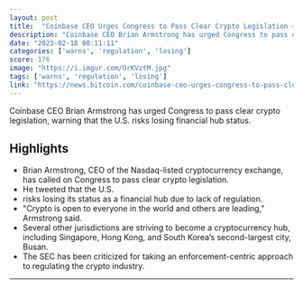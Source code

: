 ```yaml
---
layout: post
title:  "Coinbase CEO Urges Congress to Pass Clear Crypto Legislation — Warns America Risks Losing Financial Hub Status – Regulation Bitcoin News"
description: "Coinbase CEO Brian Armstrong has urged Congress to pass clear crypto legislation, warning that the U.S. risks losing financial hub status."
date: "2023-02-18 08:11:11"
categories: ['warns', 'regulation', 'losing']
score: 176
image: "https://i.imgur.com/OrKVztM.jpg"
tags: ['warns', 'regulation', 'losing']
link: "https://news.bitcoin.com/coinbase-ceo-urges-congress-to-pass-clear-crypto-legislation-warns-america-risks-losing-financial-hub-status/"
---
```


Coinbase CEO Brian Armstrong has urged Congress to pass clear crypto legislation, warning that the U.S. risks losing financial hub status.

## Highlights

- Brian Armstrong, CEO of the Nasdaq-listed cryptocurrency exchange, has called on Congress to pass clear crypto legislation.
- He tweeted that the U.S.
- risks losing its status as a financial hub due to lack of regulation.
- "Crypto is open to everyone in the world and others are leading," Armstrong said.
- Several other jurisdictions are striving to become a cryptocurrency hub, including Singapore, Hong Kong, and South Korea’s second-largest city, Busan.
- The SEC has been criticized for taking an enforcement-centric approach to regulating the crypto industry.

---
